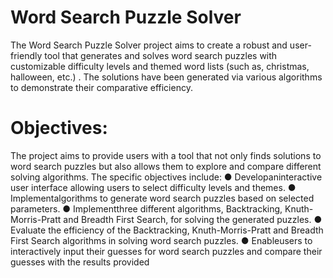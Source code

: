 # Word Search Puzzle Solver
The Word Search Puzzle Solver project aims to create a robust and user-friendly tool that generates and solves word search puzzles with customizable difficulty levels and themed word lists (such as, christmas, halloween, etc.) . The solutions have been generated via various algorithms to demonstrate their comparative efficiency. 

# Objectives:
 The project aims to provide users with a tool that not only finds solutions to word search puzzles but also allows them to explore and compare different solving algorithms. The specific objectives include:
 ● Developaninteractive user interface allowing users to select difficulty levels and themes.
 ● Implementalgorithms to generate word search puzzles based on selected parameters.
 ● Implementthree different algorithms, Backtracking, Knuth-Morris-Pratt and Breadth First Search, for solving the generated puzzles.
 ● Evaluate the efficiency of the Backtracking, Knuth-Morris-Pratt and Breadth First Search algorithms in solving word search puzzles.
 ● Enableusers to interactively input their guesses for word search puzzles and compare their guesses with the results provided

